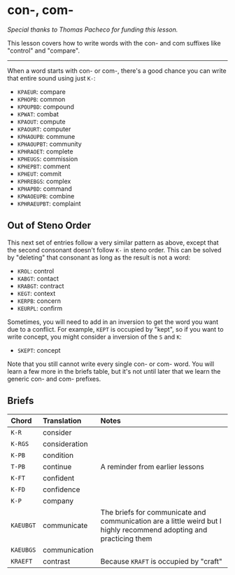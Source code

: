 # con-, com-

_Special thanks to Thomas Pacheco for funding this lesson._

This lesson covers how to write words with the con- and com suffixes like "control" and "compare".

-------

When a word starts with con- or com-, there's a good chance you can write that entire sound using just `K-`:

<Steno-Display labels="all" stroke="K-" />

* `KPAEUR`: compare
* `KPHOPB`: common
* `KPOUPBD`: compound
* `KPWAT`: combat
* `KPAOUT`: compute
* `KPAOURT`: computer
* `KPHAOUPB`: commune
* `KPHAOUPBT`: community
* `KPHRAOET`: complete
* `KPHEUGS`: commission
* `KPHEPBT`: comment
* `KPHEUT`: commit
* `KPHREBGS`: complex
* `KPHAPBD`: command
* `KPWAOEUPB`: combine
* `KPHRAEUPBT`: complaint

## Out of Steno Order

This next set of entries follow a very similar pattern as above, except that the second consonant doesn't follow `K-` in steno order. This can be solved by "deleting" that consonant as long as the result is not a word:

* `KROL`: control
* `KABGT`: contact
* `KRABGT`: contract
* `KEGT`: context
* `KERPB`: concern
* `KEURPL`: confirm

Sometimes, you will need to add in an inversion to get the word you want due to a conflict. For example, `KEPT` is occupied by "kept", so if you want to write concept, you might consider a inversion of the `S` and `K`:

* `SKEPT`: concept

Note that you still cannot write every single con- or com- word. You will learn a few more in the briefs table, but it's not until later that we learn the generic con- and com- prefixes.

## Briefs

|   Chord    |  Translation  | Notes |
| :--------- | :------------ | :---- |
| `K-R`    | consider       |  |
| `K-RGS`  | consideration  |  |
| `K-PB`   | condition      |  |
| `T-PB`   | continue       | A reminder from earlier lessons |
| `K-FT`   | confident      |  |
| `K-FD`   | confidence      |  |
| `K-P`    | company         |  |
| `KAEUBGT` | communicate    | The briefs for communicate and communication are a little weird but I highly recommend adopting and practicing them |
| `KAEUBGS` | communication  |  |
| `KRAEFT`  | contrast       | Because `KRAFT` is occupied by "craft" |